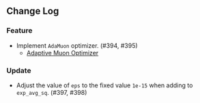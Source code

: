 ## Change Log

### Feature

* Implement `AdaMuon` optimizer. (#394, #395)
    * [Adaptive Muon Optimizer](https://arxiv.org/abs/2507.11005v1)

### Update

* Adjust the value of `eps` to the fixed value `1e-15` when adding to `exp_avg_sq`. (#397, #398)
